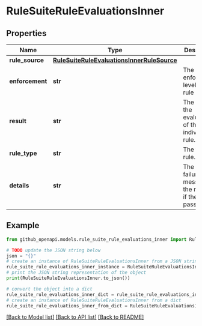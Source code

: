 # RuleSuiteRuleEvaluationsInner


## Properties

Name | Type | Description | Notes
------------ | ------------- | ------------- | -------------
**rule_source** | [**RuleSuiteRuleEvaluationsInnerRuleSource**](RuleSuiteRuleEvaluationsInnerRuleSource.md) |  | [optional] 
**enforcement** | **str** | The enforcement level of this rule source. | [optional] 
**result** | **str** | The result of the evaluation of the individual rule. | [optional] 
**rule_type** | **str** | The type of rule. | [optional] 
**details** | **str** | The detailed failure message for the rule. Null if the rule passed. | [optional] 

## Example

```python
from github_openapi.models.rule_suite_rule_evaluations_inner import RuleSuiteRuleEvaluationsInner

# TODO update the JSON string below
json = "{}"
# create an instance of RuleSuiteRuleEvaluationsInner from a JSON string
rule_suite_rule_evaluations_inner_instance = RuleSuiteRuleEvaluationsInner.from_json(json)
# print the JSON string representation of the object
print(RuleSuiteRuleEvaluationsInner.to_json())

# convert the object into a dict
rule_suite_rule_evaluations_inner_dict = rule_suite_rule_evaluations_inner_instance.to_dict()
# create an instance of RuleSuiteRuleEvaluationsInner from a dict
rule_suite_rule_evaluations_inner_from_dict = RuleSuiteRuleEvaluationsInner.from_dict(rule_suite_rule_evaluations_inner_dict)
```
[[Back to Model list]](../README.md#documentation-for-models) [[Back to API list]](../README.md#documentation-for-api-endpoints) [[Back to README]](../README.md)


